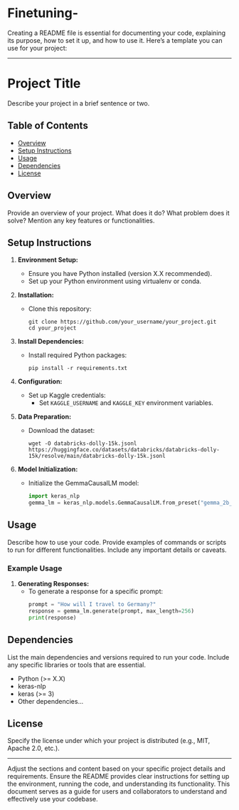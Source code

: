 # Finetuning-
Creating a README file is essential for documenting your code, explaining its purpose, how to set it up, and how to use it. Here’s a template you can use for your project:

---

# Project Title

Describe your project in a brief sentence or two.

## Table of Contents

- [Overview](#overview)
- [Setup Instructions](#setup-instructions)
- [Usage](#usage)
- [Dependencies](#dependencies)
- [License](#license)

## Overview

Provide an overview of your project. What does it do? What problem does it solve? Mention any key features or functionalities.

## Setup Instructions

1. **Environment Setup:**
   - Ensure you have Python installed (version X.X recommended).
   - Set up your Python environment using virtualenv or conda.

2. **Installation:**
   - Clone this repository:
     ```
     git clone https://github.com/your_username/your_project.git
     cd your_project
     ```

3. **Install Dependencies:**
   - Install required Python packages:
     ```
     pip install -r requirements.txt
     ```

4. **Configuration:**
   - Set up Kaggle credentials:
     - Set `KAGGLE_USERNAME` and `KAGGLE_KEY` environment variables.

5. **Data Preparation:**
   - Download the dataset:
     ```
     wget -O databricks-dolly-15k.jsonl https://huggingface.co/datasets/databricks/databricks-dolly-15k/resolve/main/databricks-dolly-15k.jsonl
     ```

6. **Model Initialization:**
   - Initialize the GemmaCausalLM model:
     ```python
     import keras_nlp
     gemma_lm = keras_nlp.models.GemmaCausalLM.from_preset("gemma_2b_en")
     ```

## Usage

Describe how to use your code. Provide examples of commands or scripts to run for different functionalities. Include any important details or caveats.

### Example Usage

1. **Generating Responses:**
   - To generate a response for a specific prompt:
     ```python
     prompt = "How will I travel to Germany?"
     response = gemma_lm.generate(prompt, max_length=256)
     print(response)
     ```

## Dependencies

List the main dependencies and versions required to run your code. Include any specific libraries or tools that are essential.

- Python (>= X.X)
- keras-nlp
- keras (>= 3)
- Other dependencies...

## License

Specify the license under which your project is distributed (e.g., MIT, Apache 2.0, etc.).

---

Adjust the sections and content based on your specific project details and requirements. Ensure the README provides clear instructions for setting up the environment, running the code, and understanding its functionality. This document serves as a guide for users and collaborators to understand and effectively use your codebase.
